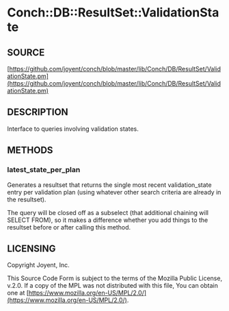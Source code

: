 # Conch::DB::ResultSet::ValidationState

## SOURCE

[https://github.com/joyent/conch/blob/master/lib/Conch/DB/ResultSet/ValidationState.pm](https://github.com/joyent/conch/blob/master/lib/Conch/DB/ResultSet/ValidationState.pm)

## DESCRIPTION

Interface to queries involving validation states.

## METHODS

### latest\_state\_per\_plan

Generates a resultset that returns the single most recent validation\_state entry
per validation plan (using whatever other search criteria are already in the resultset).

The query will be closed off as a subselect (that additional chaining will SELECT FROM),
so it makes a difference whether you add things to the resultset before or after calling this
method.

## LICENSING

Copyright Joyent, Inc.

This Source Code Form is subject to the terms of the Mozilla Public License,
v.2.0. If a copy of the MPL was not distributed with this file, You can obtain
one at [https://www.mozilla.org/en-US/MPL/2.0/](https://www.mozilla.org/en-US/MPL/2.0/).
